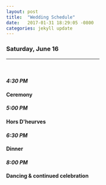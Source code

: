 ```yaml
---
layout: post
title:  "Wedding Schedule"
date:   2017-01-31 18:29:05 -0800
categories: jekyll update
---
```


<h3>Saturday, June 16</h3>
<hr style="width:50%">
<br>
<h4><i>4:30 PM</i></h4>
<h4 class="schedule">Ceremony</h4>
<h4 ><i>5:00 PM</i></h4> 
<h4 class="schedule">Hors D'heurves</h4>
<h4><i>6:30 PM</i></h4> 
<h4 class="schedule">Dinner </h4>
<h4><i>8:00 PM</i></h4> 
<h4 class="schedule">Dancing & continued celebration</h4>

